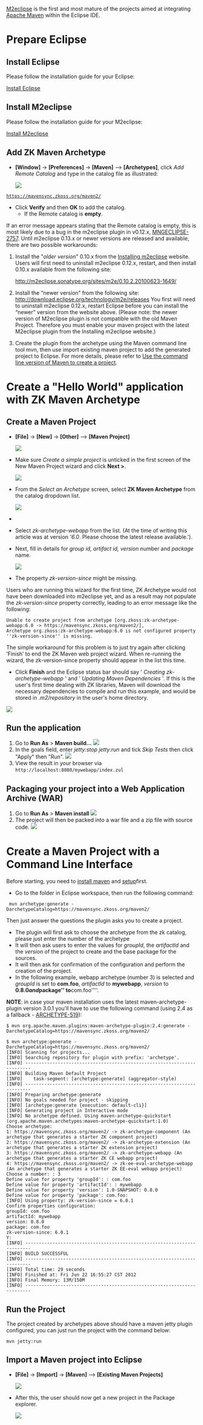 

[M2eclipse](https://www.eclipse.org/m2e/) is the first and most mature
of the projects aimed at integrating [Apache
Maven](https://maven.apache.org/) within the Eclipse IDE.

# Prepare Eclipse

## Install Eclipse

Please follow the installation guide for your Eclipse:

  
[ Install
Eclipse](quick_start/Create_and_Run_Your_First_ZK_Application_with_Eclipse_and_ZK_Studio#Install_Eclipse)

## Install M2eclipse

Please follow the installation guide for your M2eclipse:

  
[ Install
M2eclipse](Setting_up_IDE/Maven/Setting_up_Maven_on_Eclipse)

## Add ZK Maven Archetype

- **\[Window\]** -\> **\[Preferences\]** -\> **\[Maven\]** --\>
  **\[Archetypes\]**, click *Add Remote Catalog* and type in the catalog
  file as illustrated:
    
  ![](images/ZK_Installation_Guide_Quick_Start_Create_and_Run_with_Eclipse_and_Maven.png)
 
[`https://mavensync.zkoss.org/maven2/`](https://mavensync.zkoss.org/maven2/)

- Click **Verify** and then **OK** to add the catalog.
  - If the Remote catalog is **empty**.

If an error message appears stating that the Remote catalog is empty,
this is most likely due to a bug in the m2eclipse plugin in v0.12.x,
[MNGECLIPSE-2757](http://issues.sonatype.org/browse/MNGECLIPSE-2757).
Until m2eclipse 0.13.x or newer versions are released and available,
there are two possible workarounds:

1.  Install the "*older version*" 0.10.x from the [Installing
    m2eclipse](http://m2eclipse.sonatype.org/installing-m2eclipse.html)
    website. Users will first need to uninstall m2eclipse 0.12.x,
    restart, and then install 0.10.x available from the following site:
      
    <http://m2eclipse.sonatype.org/sites/m2e/0.10.2.20100623-1649/>
2.  Install the “newer version” from the following site:
    <http://download.eclipse.org/technology/m2e/releases> You first will
    need to uninstall m2eclipse 0.12.x, restart Eclipse before you can
    install the “newer” version from the website above. (Please note:
    the newer version of M2eclipse plugin is not compatible with the old
    Maven Project. Therefore you must enable your maven project with the
    latest M2eclipse plugin from the Installing m2eclipse website.)
3.  Create the plugin from the archetype using the Maven command line
    tool mvn, then use import existing maven project to add the
    generated project to Eclipse. For more details, please refer to [
    Use the command line version of Maven to create a
    project](#Use_the_command_line_version_of_Maven_to_create_a_project).


# Create a "Hello World" application with ZK Maven Archetype

## Create a Maven Project

- **\[File\]** -\> **\[New\]** -\> **\[Other\]** --\> **\[Maven
  Project\]**

  ![](images/ZK_Installation_Guide_Quick_Start_Maven_New_project-01.png)
- Make sure *Create a simple project* is unticked in the first screen of
  the New Maven Project wizard and click **Next \>**.

  ![](images/zk_installation_guide_maven_archetype_step1.png)
- From the *Select an Archetype* screen, select **ZK Maven Archetype**
  from the catalog dropdown list.

  ![](images/ZK_Installation_Guide_Quick_Start_Maven_New_project-02.png)
- 
- Select *zk-archetype-webapp* from the list. (At the time of writing
  this article was at version *'6.0*. Please choose the latest release
  available.').
- Next, fill in details for *group id, artifact id, version* number and
  *package* name.

  ![](images/ZK_Installation_Guide_Quick_Start_Maven_New_project-03.png)
  
- The property *zk-version-since* might be missing.


Users who are running this wizard for the first time, ZK Archetype would
not have been downloaded into m2eclipse yet, and as a result may not
populate the *zk-version-since* property correctly, leading to an error
message like the following:

    Unable to create project from archetype [org.zkoss:zk-archetype-webapp:6.0 -> https://mavensync.zkoss.org/maven2/], 
    Archetype org.zkoss:zk-archetype-webapp:6.0 is not configured property ''zk-version-since'' is missing.

The simple workaround for this problem is to just try again after
clicking ‘Finish’ to end the ZK Maven web project wizard. When
re-running the wizard, the zk-version-since property should appear in
the list this time.


- Click **Finish** and the Eclipse status bar should say ' *Creating
  zk-archetype-webapp* ' and ' *Updating Maven Dependencies* '. If this
  is the user's first time dealing with ZK libraries, Maven will
  download the necessary dependencies to compile and run this example,
  and would be stored in *.m2/repository* in the user's home directory.
    
![](images/ZK_Installation_Guide_Quick_Start_Maven_New_project-04.png)


## Run the application

1.  Go to **Run As** \> **Maven build...** ![](images/ZK_Installation_Guide_Quick_Start_Maven_run_project-01.png)
2.  In the goals field, enter *jetty:stop jetty:run* and tick *Skip
    Tests* then click "Apply" then "Run". ![](images/ZK_Installation_Guide_Quick_Start_Maven_run_project-02.png)
3.  View the result in your browser via `http://localhost:8080/mywebapp/index.zul`


## Packaging your project into a Web Application Archive (WAR)

1.  Go to **Run As** \> **Maven install** ![](images/ZK_Installation_Guide_maven_Archetype_step1.png)
2.  The project will then be packed into a war file and a zip file with
    source code. ![](images/ZK_Installation_Guide_Quick_Start_Maven_package_project.png)


# Create a Maven Project with a Command Line Interface

Before starting, you need to [install maven](https://maven.apache.org/download.cgi) and [setup](https://maven.apache.org/guides/getting-started/maven-in-five-minutes.html)first.

- Go to the folder in Eclipse workspace, then run the following command:

```text
 mvn archetype:generate -DarchetypeCatalog=https://mavensync.zkoss.org/maven2/
```

Then just answer the questions the plugin asks you to create a project.

- The plugin will first ask to choose the archetype from the zk catalog,
  please just enter the number of the archetype
- It will then ask users to enter the values for *groupId*, the
  *artifactId* and the *version* of the project to create and the base
  package for the sources.
- It will then ask for confirmation of the configuration and perform the
  creation of the project.
- In the following example, webapp archetype (number 3) is selected and
  *groupId* is set to **com.foo**, *artifactId* to **mywebapp**,
  *version* to **0.8.0*and*package'' to**com.foo''''.

**NOTE**: in case your maven installation uses the latest
maven-archetype-plugin version 3.0.1 you'll have to use the following
command (using 2.4 as a fallback -
[ARCHETYPE-519](https://issues.apache.org/jira/browse/ARCHETYPE-519)):

```text
$ mvn org.apache.maven.plugins:maven-archetype-plugin:2.4:generate -DarchetypeCatalog=https://mavensync.zkoss.org/maven2/

$ mvn archetype:generate -DarchetypeCatalog=https://mavensync.zkoss.org/maven2/
[INFO] Scanning for projects...
[INFO] Searching repository for plugin with prefix: 'archetype'.
[INFO] ------------------------------------------------------------------------
[INFO] Building Maven Default Project
[INFO]    task-segment: [archetype:generate] (aggregator-style)
[INFO] ------------------------------------------------------------------------
[INFO] Preparing archetype:generate
[INFO] No goals needed for project - skipping
[INFO] [archetype:generate {execution: default-cli}]
[INFO] Generating project in Interactive mode
[INFO] No archetype defined. Using maven-archetype-quickstart (org.apache.maven.archetypes:maven-archetype-quickstart:1.0)
Choose archetype:
1: https://mavensync.zkoss.org/maven2/ -> zk-archetype-component (An archetype that generates a starter ZK component project)
2: https://mavensync.zkoss.org/maven2/ -> zk-archetype-extension (An archetype that generates a starter ZK extension project)
3: https://mavensync.zkoss.org/maven2/ -> zk-archetype-webapp (An archetype that generates a starter ZK CE webapp project)
4: https://mavensync.zkoss.org/maven2/ -> zk-ee-eval-archetype-webapp (An archetype that generates a starter ZK EE-eval webapp project)
Choose a number: : 3
Define value for property 'groupId': : com.foo
Define value for property 'artifactId': : mywebapp
Define value for property 'version': 1.0-SNAPSHOT: 0.8.0
Define value for property 'package': com.foo:
[INFO] Using property: zk-version-since = 6.0.1
Confirm properties configuration:
groupId: com.foo
artifactId: mywebapp
version: 0.8.0
package: com.foo
zk-version-since: 6.0.1
Y:
[INFO] ------------------------------------------------------------------------
[INFO] BUILD SUCCESSFUL
[INFO] ------------------------------------------------------------------------
[INFO] Total time: 29 seconds
[INFO] Finished at: Fri Jun 22 16:55:27 CST 2012
[INFO] Final Memory: 13M/150M
[INFO] ------------------------------------------------------------------------
```

## Run the Project

The project created by archetypes above should have a maven jetty plugin
configured, you can just run the project with the command below:

`mvn jetty:run`

## Import a Maven project into Eclipse

- **\[File\]** -\> **\[Import\]** -\> **\[Maven\]** --\> **\[Existing Maven Projects\]**

  ![](images/ZK_Installation_Guide_Quick_Start_Maven_import.png)
- After this, the user should now get a new project in the Package
  explorer.

  ![](images/ZK_Installation_Guide_Quick_Start_Maven_New_project-04.png)


